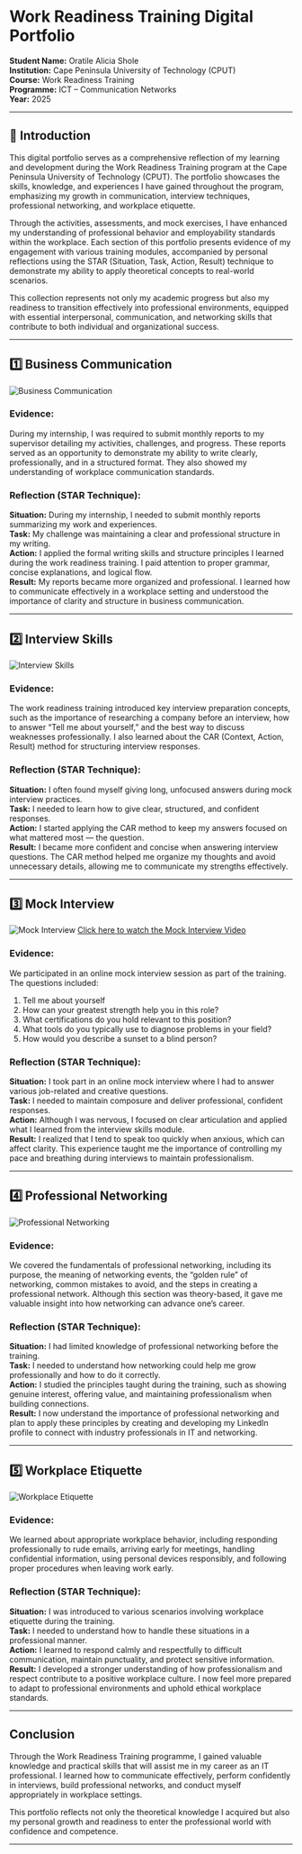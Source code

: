 #  Work Readiness Training Digital Portfolio

**Student Name:** Oratile Alicia Shole  
**Institution:** Cape Peninsula University of Technology (CPUT)  
**Course:** Work Readiness Training  
**Programme:** ICT – Communication Networks  
**Year:** 2025  

---

## 📘 Introduction  

This digital portfolio serves as a comprehensive reflection of my learning and development during the Work Readiness Training program at the Cape Peninsula University of Technology (CPUT). The portfolio showcases the skills, knowledge, and experiences I have gained throughout the program, emphasizing my growth in communication, interview techniques, professional networking, and workplace etiquette.

Through the activities, assessments, and mock exercises, I have enhanced my understanding of professional behavior and employability standards within the workplace. Each section of this portfolio presents evidence of my engagement with various training modules, accompanied by personal reflections using the STAR (Situation, Task, Action, Result) technique to demonstrate my ability to apply theoretical concepts to real-world scenarios.

This collection represents not only my academic progress but also my readiness to transition effectively into professional environments, equipped with essential interpersonal, communication, and networking skills that contribute to both individual and organizational success.  

---

## 1️⃣ Business Communication  
![Business Communication](Business%20Communication.png)

### **Evidence:**  
During my internship, I was required to submit monthly reports to my supervisor detailing my activities, challenges, and progress. These reports served as an opportunity to demonstrate my ability to write clearly, professionally, and in a structured format. They also showed my understanding of workplace communication standards.  

### **Reflection (STAR Technique):**  
**Situation:** During my internship, I needed to submit monthly reports summarizing my work and experiences.  
**Task:** My challenge was maintaining a clear and professional structure in my writing.  
**Action:** I applied the formal writing skills and structure principles I learned during the work readiness training. I paid attention to proper grammar, concise explanations, and logical flow.  
**Result:** My reports became more organized and professional. I learned how to communicate effectively in a workplace setting and understood the importance of clarity and structure in business communication.  

---

## 2️⃣ Interview Skills  
![Interview Skills](Interview%20Skills.png)

### **Evidence:**  
The work readiness training introduced key interview preparation concepts, such as the importance of researching a company before an interview, how to answer “Tell me about yourself,” and the best way to discuss weaknesses professionally. I also learned about the CAR (Context, Action, Result) method for structuring interview responses.  

### **Reflection (STAR Technique):**  
**Situation:** I often found myself giving long, unfocused answers during mock interview practices.  
**Task:** I needed to learn how to give clear, structured, and confident responses.  
**Action:** I started applying the CAR method to keep my answers focused on what mattered most — the question.  
**Result:** I became more confident and concise when answering interview questions. The CAR method helped me organize my thoughts and avoid unnecessary details, allowing me to communicate my strengths effectively.  

---

## 3️⃣ Mock Interview  
![Mock Interview](Mock%20Interview.png)
[Click here to watch the Mock Interview Video](Mock%20Interview%20Video.mov)


### **Evidence:**  
We participated in an online mock interview session as part of the training. The questions included:  
1. Tell me about yourself  
2. How can your greatest strength help you in this role?  
3. What certifications do you hold relevant to this position?  
4. What tools do you typically use to diagnose problems in your field?  
5. How would you describe a sunset to a blind person?  

### **Reflection (STAR Technique):**  
**Situation:** I took part in an online mock interview where I had to answer various job-related and creative questions.  
**Task:** I needed to maintain composure and deliver professional, confident responses.  
**Action:** Although I was nervous, I focused on clear articulation and applied what I learned from the interview skills module.  
**Result:** I realized that I tend to speak too quickly when anxious, which can affect clarity. This experience taught me the importance of controlling my pace and breathing during interviews to maintain professionalism.  

---

## 4️⃣ Professional Networking
![Professional Networking](Professional%20Networking.png)

### **Evidence:**  
We covered the fundamentals of professional networking, including its purpose, the meaning of networking events, the “golden rule” of networking, common mistakes to avoid, and the steps in creating a professional network. Although this section was theory-based, it gave me valuable insight into how networking can advance one’s career.  

### **Reflection (STAR Technique):**  
**Situation:** I had limited knowledge of professional networking before the training.  
**Task:** I needed to understand how networking could help me grow professionally and how to do it correctly.  
**Action:** I studied the principles taught during the training, such as showing genuine interest, offering value, and maintaining professionalism when building connections.  
**Result:** I now understand the importance of professional networking and plan to apply these principles by creating and developing my LinkedIn profile to connect with industry professionals in IT and networking.  

---

## 5️⃣ Workplace Etiquette  
![Workplace Etiquette](Workplace%20Etiquette.png)

### **Evidence:**  
We learned about appropriate workplace behavior, including responding professionally to rude emails, arriving early for meetings, handling confidential information, using personal devices responsibly, and following proper procedures when leaving work early.  

### **Reflection (STAR Technique):**  
**Situation:** I was introduced to various scenarios involving workplace etiquette during the training.  
**Task:** I needed to understand how to handle these situations in a professional manner.  
**Action:** I learned to respond calmly and respectfully to difficult communication, maintain punctuality, and protect sensitive information.  
**Result:** I developed a stronger understanding of how professionalism and respect contribute to a positive workplace culture. I now feel more prepared to adapt to professional environments and uphold ethical workplace standards.  

---

## Conclusion  

Through the Work Readiness Training programme, I gained valuable knowledge and practical skills that will assist me in my career as an IT professional. I learned how to communicate effectively, perform confidently in interviews, build professional networks, and conduct myself appropriately in workplace settings.  

This portfolio reflects not only the theoretical knowledge I acquired but also my personal growth and readiness to enter the professional world with confidence and competence.  

---
